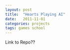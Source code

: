 ```yaml
---
layout: post
title:  "Hearts Playing AI"
date:   2011-11-01
categories: projects
tags: games school
---
```


Link to Repo??
